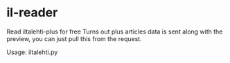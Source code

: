 # il-reader

Read iltalehti-plus for free
Turns out plus articles data is sent along with the preview, you can just pull this from the request.

Usage: iltalehti.py <article link>
